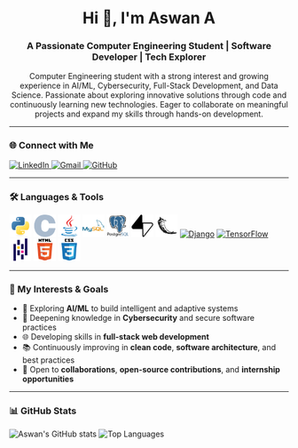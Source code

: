 <h1 align="center">Hi 👋, I'm Aswan A</h1>
<h3 align="center">A Passionate Computer Engineering Student | Software Developer | Tech Explorer</h3>

<p align="center">
Computer Engineering student with a strong interest and growing experience in AI/ML, Cybersecurity, Full-Stack Development, and Data Science. Passionate about exploring innovative solutions through code and continuously learning new technologies. Eager to collaborate on meaningful projects and expand my skills through hands-on development.
</p>

---

### 🌐 Connect with Me

<p align="left">
  <a href="https://www.linkedin.com/in/aswan-a-8512772a1/" target="_blank">
    <img src="https://img.shields.io/badge/-LinkedIn-blue?style=for-the-badge&logo=linkedin&logoColor=white" alt="LinkedIn"/>
  </a>
  <a href="mailto:aswan0366@gmail.com">
    <img src="https://img.shields.io/badge/-Gmail-D14836?style=for-the-badge&logo=gmail&logoColor=white" alt="Gmail"/>
  </a>
  <a href="https://github.com/Aswan-A/" target="_blank">
    <img src="https://img.shields.io/badge/-GitHub-181717?style=for-the-badge&logo=github&logoColor=white" alt="GitHub"/>
  </a>
</p>

---

### 🛠️ Languages & Tools

<p align="left">
  <a href="https://www.python.org" target="_blank"><img src="https://raw.githubusercontent.com/devicons/devicon/master/icons/python/python-original.svg" alt="Python" width="40" height="40"/></a>
  <a href="https://www.cprogramming.com/" target="_blank"><img src="https://raw.githubusercontent.com/devicons/devicon/master/icons/c/c-original.svg" alt="C" width="40" height="40"/></a>
  <a href="https://www.java.com" target="_blank"><img src="https://raw.githubusercontent.com/devicons/devicon/master/icons/java/java-original.svg" alt="Java" width="40" height="40"/></a>
  <a href="https://www.mysql.com/" target="_blank"><img src="https://raw.githubusercontent.com/devicons/devicon/master/icons/mysql/mysql-original-wordmark.svg" alt="MySQL" width="40" height="40"/></a>
  <a href="https://www.postgresql.org" target="_blank"><img src="https://raw.githubusercontent.com/devicons/devicon/master/icons/postgresql/postgresql-original-wordmark.svg" alt="PostgreSQL" width="40" height="40"/></a>
  <a href="https://www.supabase.com/" target="_blank"><img src="https://github.com/devicons/devicon/blob/master/icons/supabase/supabase-plain.svg" alt="Supabase" width="40" height="40"/></a>
  <a href="https://flask.palletsprojects.com/" target="_blank"><img src="https://github.com/devicons/devicon/blob/master/icons/flask/flask-original.svg" alt="Flask" width="40" height="40"/></a>
  <a href="https://www.djangoproject.com/" target="_blank"><img src="https://cdn.worldvectorlogo.com/logos/django.svg" alt="Django" width="40" height="40"/></a>
  <a href="https://www.tensorflow.org" target="_blank"><img src="https://www.vectorlogo.zone/logos/tensorflow/tensorflow-icon.svg" alt="TensorFlow" width="40" height="40"/></a>
  <a href="https://pandas.pydata.org/" target="_blank"><img src="https://raw.githubusercontent.com/devicons/devicon/2ae2a900d2f041da66e950e4d48052658d850630/icons/pandas/pandas-original.svg" alt="Pandas" width="40" height="40"/></a>
  <a href="https://www.w3schools.com/html/" target="_blank"><img src="https://raw.githubusercontent.com/devicons/devicon/master/icons/html5/html5-original-wordmark.svg" alt="HTML" width="40" height="40"/></a>
  <a href="https://www.w3schools.com/css/" target="_blank"><img src="https://raw.githubusercontent.com/devicons/devicon/master/icons/css3/css3-original-wordmark.svg" alt="CSS" width="40" height="40"/></a>
</p>

---

### 📌 My Interests & Goals

- 🧠 Exploring **AI/ML** to build intelligent and adaptive systems  
- 🔐 Deepening knowledge in **Cybersecurity** and secure software practices  
- 🌐 Developing skills in **full-stack web development**  
- 📚 Continuously improving in **clean code**, **software architecture**, and best practices  
- 🤝 Open to **collaborations**, **open-source contributions**, and **internship opportunities**


---

### 📊 GitHub Stats

<p align="left">
  <img src="https://github-readme-stats.vercel.app/api?username=Aswan-A&show_icons=true&theme=tokyonight" alt="Aswan's GitHub stats" width="400"/>
  <img src="https://github-readme-stats.vercel.app/api/top-langs/?username=Aswan-A&layout=compact&theme=tokyonight" alt="Top Languages" width="330"/>
</p>
